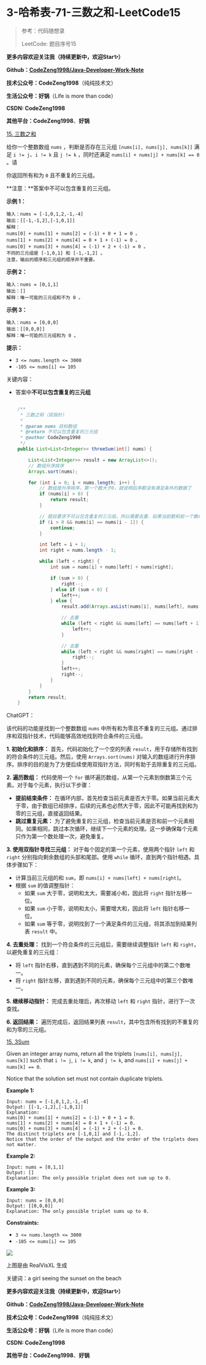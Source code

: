 # 3-哈希表-71-三数之和-LeetCode15

> 参考：代码随想录
>
> LeetCode: 题目序号15



**更多内容欢迎关注我（持续更新中，欢迎Star✨）**

**Github：[CodeZeng1998/Java-Developer-Work-Note](https://github.com/CodeZeng1998/Java-Developer-Work-Note)**

**技术公众号：CodeZeng1998**（纯纯技术文）

**生活公众号：好锅**（Life is more than code）

**CSDN: CodeZeng1998**

**其他平台：CodeZeng1998**、**好锅**





[15. 三数之和](https://leetcode.cn/problems/3sum/)

给你一个整数数组 `nums` ，判断是否存在三元组 `[nums[i], nums[j], nums[k]]` 满足 `i != j`、`i != k` 且 `j != k` ，同时还满足 `nums[i] + nums[j] + nums[k] == 0` 。请

你返回所有和为 `0` 且不重复的三元组。

**注意：**答案中不可以包含重复的三元组。

 

 

**示例 1：**

```
输入：nums = [-1,0,1,2,-1,-4]
输出：[[-1,-1,2],[-1,0,1]]
解释：
nums[0] + nums[1] + nums[2] = (-1) + 0 + 1 = 0 。
nums[1] + nums[2] + nums[4] = 0 + 1 + (-1) = 0 。
nums[0] + nums[3] + nums[4] = (-1) + 2 + (-1) = 0 。
不同的三元组是 [-1,0,1] 和 [-1,-1,2] 。
注意，输出的顺序和三元组的顺序并不重要。
```

**示例 2：**

```
输入：nums = [0,1,1]
输出：[]
解释：唯一可能的三元组和不为 0 。
```

**示例 3：**

```
输入：nums = [0,0,0]
输出：[[0,0,0]]
解释：唯一可能的三元组和为 0 。
```

 

**提示：**

- `3 <= nums.length <= 3000`
- `-105 <= nums[i] <= 105`





关键内容：

* 答案中**不可以包含重复的三元组**

```java

    /**
     * 三数之和（双指针）
     *
     * @param nums 目标数组
     * @return 不可以包含重复的三元组
     * @author CodeZeng1998
     */
    public List<List<Integer>> threeSum(int[] nums) {

        List<List<Integer>> result = new ArrayList<>();
        // 数组升序排序
        Arrays.sort(nums);

        for (int i = 0; i < nums.length; i++) {
            // 数组是升序排序，第一个数大于0，就说明后序都没有满足条件的数据了
            if (nums[i] > 0) {
                return result;
            }

            // 题目要求不可以包含重复的三元组，所以需要去重，如果当前数和前一个数相等，就跳过本次循环
            if (i > 0 && nums[i] == nums[i - 1]) {
                continue;
            }

            int left = i + 1;
            int right = nums.length - 1;

            while (left < right) {
                int sum = nums[i] + nums[left] + nums[right];

                if (sum > 0) {
                    right--;
                } else if (sum < 0) {
                    left++;
                } else {
                    result.add(Arrays.asList(nums[i], nums[left], nums[right]));

                    // 去重
                    while (left < right && nums[left] == nums[left + 1]) {
                        left++;
                    }

                    // 去重
                    while (left < right && nums[right] == nums[right - 1]) {
                        right--;
                    }
                    left++;
                    right--;
                }
            }
        }
        return result;
    }
```

ChatGPT：

该代码的功能是找到一个整数数组 `nums` 中所有和为零且不重复的三元组。通过排序和双指针技术，代码能够高效地找到符合条件的三元组。

**1. 初始化和排序：** 首先，代码初始化了一个空的列表 `result`，用于存储所有找到的符合条件的三元组。然后，使用 `Arrays.sort(nums)` 对输入的数组进行升序排序。排序的目的是为了方便后续使用双指针方法，同时有助于去除重复的三元组。

**2. 遍历数组：** 代码使用一个 `for` 循环遍历数组，从第一个元素到倒数第三个元素。对于每个元素，执行以下步骤：

- **提前结束条件：** 在循环内部，首先检查当前元素是否大于零。如果当前元素大于零，由于数组已经排序，后续的元素也必然大于零，因此不可能再找到和为零的三元组，直接返回结果。
- **跳过重复元素：** 为了避免重复的三元组，检查当前元素是否和前一个元素相同。如果相同，跳过本次循环，继续下一个元素的处理。这一步确保每个元素只作为第一个数处理一次，避免重复。

**3. 使用双指针寻找三元组：** 对于每个固定的第一个元素，使用两个指针 `left` 和 `right` 分别指向剩余数组的头部和尾部。使用 `while` 循环，直到两个指针相遇。具体步骤如下：

- 计算当前三元组的和 `sum`，即 `nums[i] + nums[left] + nums[right]`。
- 根据 `sum` 的值调整指针：
  - 如果 `sum` 大于零，说明和太大，需要减小和，因此将 `right` 指针左移一位。
  - 如果 `sum` 小于零，说明和太小，需要增大和，因此将 `left` 指针右移一位。
  - 如果 `sum` 等于零，说明找到了一个满足条件的三元组，将其添加到结果列表 `result` 中。

**4. 去重处理：** 找到一个符合条件的三元组后，需要继续调整指针 `left` 和 `right`，以避免重复的三元组：

- 将 `left` 指针右移，直到遇到不同的元素，确保每个三元组中的第二个数唯一。
- 将 `right` 指针左移，直到遇到不同的元素，确保每个三元组中的第三个数唯一。

**5. 继续移动指针：** 完成去重处理后，再次移动 `left` 和 `right` 指针，进行下一次查找。

**6. 返回结果：** 遍历完成后，返回结果列表 `result`，其中包含所有找到的不重复的和为零的三元组。



[15. 3Sum](https://leetcode.cn/problems/3sum/)

Given an integer array nums, return all the triplets `[nums[i], nums[j], nums[k]]` such that `i != j`, `i != k`, and `j != k`, and `nums[i] + nums[j] + nums[k] == 0`.

Notice that the solution set must not contain duplicate triplets.

 

**Example 1:**

```
Input: nums = [-1,0,1,2,-1,-4]
Output: [[-1,-1,2],[-1,0,1]]
Explanation: 
nums[0] + nums[1] + nums[2] = (-1) + 0 + 1 = 0.
nums[1] + nums[2] + nums[4] = 0 + 1 + (-1) = 0.
nums[0] + nums[3] + nums[4] = (-1) + 2 + (-1) = 0.
The distinct triplets are [-1,0,1] and [-1,-1,2].
Notice that the order of the output and the order of the triplets does not matter.
```

**Example 2:**

```
Input: nums = [0,1,1]
Output: []
Explanation: The only possible triplet does not sum up to 0.
```

**Example 3:**

```
Input: nums = [0,0,0]
Output: [[0,0,0]]
Explanation: The only possible triplet sums up to 0.
```

 

**Constraints:**

- `3 <= nums.length <= 3000`
- `-105 <= nums[i] <= 105`





![](https://github.com/CodeZeng1998/Java-Developer-Work-Note/blob/main/Algorithm/image/3-%E5%93%88%E5%B8%8C%E8%A1%A8-71-%E4%B8%89%E6%95%B0%E4%B9%8B%E5%92%8C-LeetCode15.jpeg?raw=true)

上图是由 RealVisXL 生成

关键词：a girl seeing the sunset on the beach





**更多内容欢迎关注我（持续更新中，欢迎Star✨）**

**Github：[CodeZeng1998/Java-Developer-Work-Note](https://github.com/CodeZeng1998/Java-Developer-Work-Note)**

**技术公众号：CodeZeng1998**（纯纯技术文）

**生活公众号：好锅**（Life is more than code）

**CSDN: CodeZeng1998**

**其他平台：CodeZeng1998**、**好锅**
